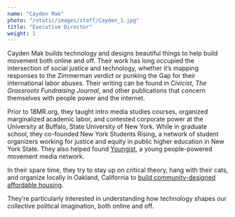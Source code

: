```yaml
---
name: "Cayden Mak"
photo: "/static/images/staff/Cayden_1.jpg"
title: "Executive Director"
weight: 1
---
```

Cayden Mak builds technology and designs beautiful things to help build movement both online and off. Their work has long occupied the intersection of social justice and technology, whether it’s mapping responses to the Zimmerman verdict or punking the Gap for their international labor abuses. Their writing can be found in _Civicist_, _The Grassroots Fundraising Journal_, and other publications that concern themselves with people power and the internet. 

Prior to 18MR.org, they taught intro media studies courses, organized marginalized academic labor, and contested corporate power at the University at Buffalo, State University of New York. While in graduate school, they co-founded New York Students Rising, a network of student organizers working for justice and equity in public higher education in New York State. They also helped found [Youngist](http://youngist.org), a young people-powered movement media network.

In their spare time, they try to stay up on critical theory, hang with their cats, and organize locally in Oakland, California to [build community-designed affordable housing](http://proposal.e12thoakland.org).

They’re particularly interested in understanding how technology shapes our collective political imagination, both online and off.
